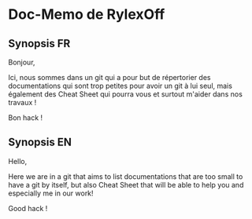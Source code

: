 # Doc-Memo de RylexOff

## Synopsis FR

Bonjour,

Ici, nous sommes dans un git qui a pour but de répertorier des documentations qui sont trop petites pour avoir un git à lui seul, mais également des Cheat Sheet qui pourra vous et surtout m'aider dans nos travaux ! 

Bon hack ! 

## Synopsis EN

Hello,

Here we are in a git that aims to list documentations that are too small to have a git by itself, but also Cheat Sheet that will be able to help you and especially me in our work! 

Good hack ! 
